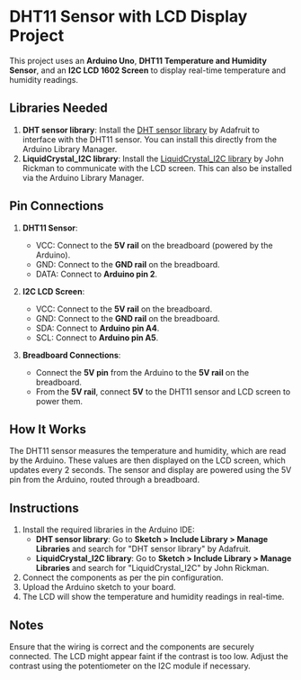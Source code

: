 # DHT11 Sensor with LCD Display Project

This project uses an **Arduino Uno**, **DHT11 Temperature and Humidity Sensor**, and an **I2C LCD 1602 Screen** to display real-time temperature and humidity readings.

## Libraries Needed
1. **DHT sensor library**: Install the [DHT sensor library](https://github.com/adafruit/DHT-sensor-library) by Adafruit to interface with the DHT11 sensor. You can install this directly from the Arduino Library Manager.
2. **LiquidCrystal_I2C library**: Install the [LiquidCrystal_I2C library](https://github.com/johnrickman/LiquidCrystal_I2C) by John Rickman to communicate with the LCD screen. This can also be installed via the Arduino Library Manager.

## Pin Connections
1. **DHT11 Sensor**:
   - VCC: Connect to the **5V rail** on the breadboard (powered by the Arduino).
   - GND: Connect to the **GND rail** on the breadboard.
   - DATA: Connect to **Arduino pin 2**.

2. **I2C LCD Screen**:
   - VCC: Connect to the **5V rail** on the breadboard.
   - GND: Connect to the **GND rail** on the breadboard.
   - SDA: Connect to **Arduino pin A4**.
   - SCL: Connect to **Arduino pin A5**.

3. **Breadboard Connections**:
   - Connect the **5V pin** from the Arduino to the **5V rail** on the breadboard.
   - From the **5V rail**, connect **5V** to the DHT11 sensor and LCD screen to power them.

## How It Works
The DHT11 sensor measures the temperature and humidity, which are read by the Arduino. These values are then displayed on the LCD screen, which updates every 2 seconds. The sensor and display are powered using the 5V pin from the Arduino, routed through a breadboard.

## Instructions
1. Install the required libraries in the Arduino IDE:
   - **DHT sensor library**: Go to **Sketch > Include Library > Manage Libraries** and search for "DHT sensor library" by Adafruit.
   - **LiquidCrystal_I2C library**: Go to **Sketch > Include Library > Manage Libraries** and search for "LiquidCrystal_I2C" by John Rickman.
2. Connect the components as per the pin configuration.
3. Upload the Arduino sketch to your board.
4. The LCD will show the temperature and humidity readings in real-time.

## Notes
Ensure that the wiring is correct and the components are securely connected. The LCD might appear faint if the contrast is too low. Adjust the contrast using the potentiometer on the I2C module if necessary.
